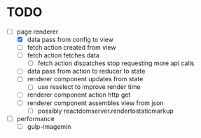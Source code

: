 # TODO

- [ ] page renderer
  - [x] data pass from config to view
  - [ ] fetch action created from view
  - [ ] fetch action fetches data
    - [ ] fetch action dispatches stop requesting more api calls
  - [ ] data pass from action to reducer to state
  - [ ] renderer component updates from state
    - [ ] use reselect to improve render time
  - [ ] renderer component action http get
  - [ ] renderer component assembles view from json
    - [ ] possibly reactdomserver.rendertostaticmarkup
- [ ] performance
  - [ ] gulp-imagemin
